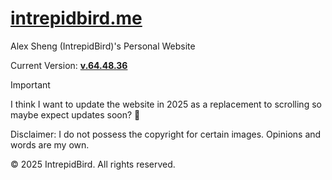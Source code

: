 # [intrepidbird.me](https://intrepidbird.me)

Alex Sheng (IntrepidBird)'s Personal Website

Current Version: [**v.64.48.36**](https://github.com/intrepidbird/intrepidbird.github.io/releases/tag/v.64.48.36)

> [!IMPORTANT]  
> I think I want to update the website in 2025 as a replacement to scrolling so maybe expect updates soon? 👀

Disclaimer: I do not possess the copyright for certain images. Opinions and words are my own.

© 2025 IntrepidBird. All rights reserved.
